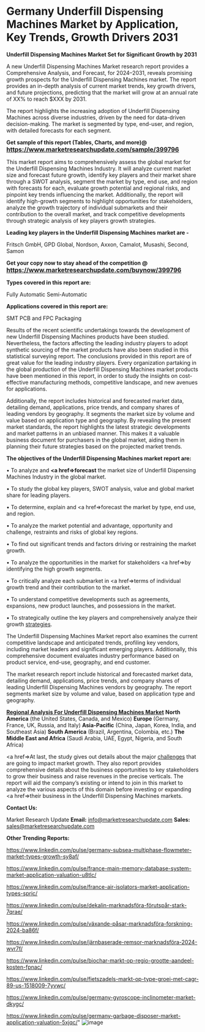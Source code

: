 # Germany Underfill Dispensing Machines Market by Application, Key Trends, Growth Drivers 2031

<strong>Underfill Dispensing Machines Market Set for Significant Growth by 2031</strong>

A new Underfill Dispensing Machines Market research report provides a Comprehensive Analysis, and Forecast, for 2024–2031, reveals promising growth prospects for the Underfill Dispensing Machines market. The report provides an in-depth analysis of current market trends, key growth drivers, and future projections, predicting that the market will grow at an annual rate of XX% to reach $XXX by 2031.

The report highlights the increasing adoption of Underfill Dispensing Machines across diverse industries, driven by the need for data-driven decision-making. The market is segmented by type, end-user, and region, with detailed forecasts for each segment.

<strong>Get sample of this report (Tables, Charts, and more)@ <a href=https://www.marketresearchupdate.com/sample/399796><font size=3 color=#0000ff>https://www.marketresearchupdate.com/sample/399796</font></a></strong>

This market report aims to comprehensively assess the global market for the Underfill Dispensing Machines Industry. It will analyze current market size and forecast future growth, identify key players and their market share through a SWOT analysis, segment the market by type, end use, and region with forecasts for each, evaluate growth potential and regional risks, and pinpoint key trends influencing the market. Additionally, the report will identify high-growth segments to highlight opportunities for stakeholders, analyze the growth trajectory of individual submarkets and their contribution to the overall market, and track competitive developments through strategic analysis of key players growth strategies.

<strong>Leading key players in the Underfill Dispensing Machines market are -</strong>

Fritsch GmbH, GPD Global, Nordson, Axxon, Camalot, Musashi, Second, Samon

<strong>Get your copy now to stay ahead of the competition @ <a href=https://www.marketresearchupdate.com/buynow/399796><font size=3 color=#0000ff>https://www.marketresearchupdate.com/buynow/399796</font></a></strong>

<strong>Types covered in this report are:</strong>

Fully Automatic
Semi-Automatic

<strong>Applications covered in this report are:</strong>

SMT
PCB and FPC Packaging

Results of the recent scientific undertakings towards the development of new Underfill Dispensing Machines products have been studied. Nevertheless, the factors affecting the leading industry players to adopt synthetic sourcing of the market products have also been studied in this statistical surveying report. The conclusions provided in this report are of great value for the leading industry players. Every organization partaking in the global production of the Underfill Dispensing Machines market products have been mentioned in this report, in order to study the insights on cost-effective manufacturing methods, competitive landscape, and new avenues for applications.

Additionally, the report includes historical and forecasted market data, detailing demand, applications, price trends, and company shares of leading vendors by geography. It segments the market size by volume and value based on application type and geography. By revealing the present market standards, the report highlights the latest strategic developments and market patterns in an unbiased manner. This makes it a valuable business document for purchasers in the global market, aiding them in planning their future strategies based on the projected market trends.

<strong>The objectives of the Underfill Dispensing Machines market report are:</strong>

• To analyze and <strong><a href=><strong>forecast</strong></a></strong> the market size of Underfill Dispensing Machines Industry in the global market.

• To study the global key players, SWOT analysis, value and global market share for leading players.

• To determine, explain and <a href=>forecast</a> the market by type, end use, and region.

• To analyze the market potential and advantage, opportunity and challenge, restraints and risks of global key regions.

• To find out significant trends and factors driving or restraining the market growth.

• To analyze the opportunities in the market for stakeholders <a href=>by</a> identifying the high growth segments.

• To critically analyze each submarket in <a href=>terms</a> of individual growth trend and their contribution to the market.

• To understand competitive developments such as agreements, expansions, new product launches, and possessions in the market.

• To strategically outline the key players and comprehensively analyze their growth <a href=ASDF881288>strategies</a>.

The Underfill Dispensing Machines Market report also examines the current competitive landscape and anticipated trends, profiling key vendors, including market leaders and significant emerging players. Additionally, this comprehensive document evaluates industry performance based on product service, end-use, geography, and end customer.

The market research report include historical and forecasted market data, detailing demand, applications, price trends, and company shares of leading Underfill Dispensing Machines vendors by geography. The report segments market size by volume and value, based on application type and geography.

<strong><u><b>Regional Analysis For Underfill Dispensing Machines Market</b></u></strong>
<strong><b>North America</b></strong> (the United States, Canada, and Mexico)
<strong><b>Europe </b></strong>(Germany, France, UK, Russia, and Italy)
<strong><b>Asia-Pacific</b></strong> (China, Japan, Korea, India, and Southeast Asia)
<strong><b>South America</b></strong> (Brazil, Argentina, Colombia, etc.)
<strong><b>The Middle East and Africa</b></strong> (Saudi Arabia, UAE, Egypt, Nigeria, and South Africa)

<a href=>At last,</a> the study gives out details about the major <a href=ASDF991299>challenges</a> that are going to impact market growth. They also report provides comprehensive details about the business opportunities to key stakeholders to grow their business and raise revenues in the precise verticals. The report will aid the company’s existing or intend to join in this market to analyze the various aspects of this domain before investing or expanding <a href=>their</a> business in the Underfill Dispensing Machines markets.

<strong>Contact Us:</strong>

Market Research Update
<strong>Email:</strong> info@marketresearchupdate.com
<strong>Sales:</strong> sales@marketresearchupdate.com

<strong>Other Trending Reports:</strong>

<a href=https://www.linkedin.com/pulse/germany-subsea-multiphase-flowmeter-market-types-growth-sy8af/>https://www.linkedin.com/pulse/germany-subsea-multiphase-flowmeter-market-types-growth-sy8af/</a>

<a href=https://www.linkedin.com/pulse/france-main-memory-database-system-market-application-valuation-u8tlc/>https://www.linkedin.com/pulse/france-main-memory-database-system-market-application-valuation-u8tlc/</a>

<a href=https://www.linkedin.com/pulse/france-air-isolators-market-application-types-spric/>https://www.linkedin.com/pulse/france-air-isolators-market-application-types-spric/</a>

<a href=https://www.linkedin.com/pulse/dekalin-marknadsföra-förutspår-stark-7qrae/>https://www.linkedin.com/pulse/dekalin-marknadsföra-förutspår-stark-7qrae/</a>

<a href=https://www.linkedin.com/pulse/växande-påsar-marknadsföra-forskning-2024-ba86f/>https://www.linkedin.com/pulse/växande-påsar-marknadsföra-forskning-2024-ba86f/</a>

<a href=https://www.linkedin.com/pulse/järnbaserade-remsor-marknadsföra-2024-wvr7f/>https://www.linkedin.com/pulse/järnbaserade-remsor-marknadsföra-2024-wvr7f/</a>

<a href=https://www.linkedin.com/pulse/biochar-markt-op-regio-grootte-aandeel-kosten-fpnac/>https://www.linkedin.com/pulse/biochar-markt-op-regio-grootte-aandeel-kosten-fpnac/</a>

<a href=https://www.linkedin.com/pulse/fietszadels-markt-op-type-groei-met-cagr-89-us-1518009-7yvwc/>https://www.linkedin.com/pulse/fietszadels-markt-op-type-groei-met-cagr-89-us-1518009-7yvwc/</a>

<a href=https://www.linkedin.com/pulse/germany-gyroscope-inclinometer-market-dkygc/>https://www.linkedin.com/pulse/germany-gyroscope-inclinometer-market-dkygc/</a>

<a href=https://www.linkedin.com/pulse/germany-garbage-disposer-market-application-valuation-5xjqc/>https://www.linkedin.com/pulse/germany-garbage-disposer-market-application-valuation-5xjqc/</a>"
![image](https://github.com/user-attachments/assets/4c42ee05-37f2-47db-b475-454f8af80945)
